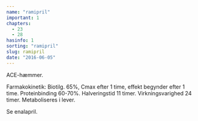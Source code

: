 ```yaml
---
name: "ramipril"
important: 1
chapters:  
  - 23 
  - 28
hasinfo: 1
sorting: "ramipril"
slug: ramipril
date: "2016-06-05"
---
```


ACE-hæmmer.

Farmakokinetik: Biotilg. 65%, Cmax efter 1 time, effekt begynder efter 1 time. Proteinbinding 60-70%. Halveringstid 11 timer. Virkningsvarighed 24 timer. Metaboliseres i lever. 

Se enalapril.
